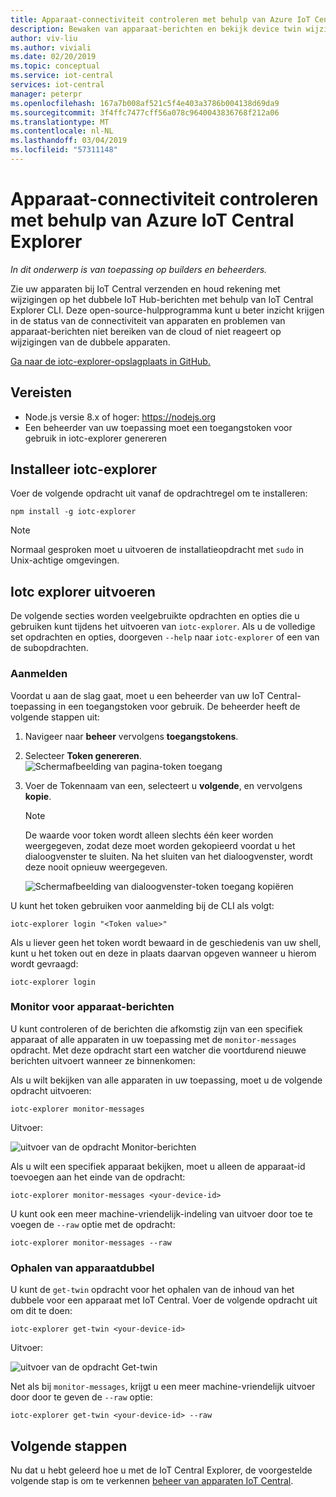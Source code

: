 ```yaml
---
title: Apparaat-connectiviteit controleren met behulp van Azure IoT Central Explorer
description: Bewaken van apparaat-berichten en bekijk device twin wijzigingen via de IoT Central Explorer CLI.
author: viv-liu
ms.author: viviali
ms.date: 02/20/2019
ms.topic: conceptual
ms.service: iot-central
services: iot-central
manager: peterpr
ms.openlocfilehash: 167a7b008af521c5f4e403a3786b004138d69da9
ms.sourcegitcommit: 3f4ffc7477cff56a078c9640043836768f212a06
ms.translationtype: MT
ms.contentlocale: nl-NL
ms.lasthandoff: 03/04/2019
ms.locfileid: "57311148"
---
```

# <a name="monitor-device-connectivity-using-the-azure-iot-central-explorer"></a>Apparaat-connectiviteit controleren met behulp van Azure IoT Central Explorer

*In dit onderwerp is van toepassing op builders en beheerders.*

Zie uw apparaten bij IoT Central verzenden en houd rekening met wijzigingen op het dubbele IoT Hub-berichten met behulp van IoT Central Explorer CLI. Deze open-source-hulpprogramma kunt u beter inzicht krijgen in de status van de connectiviteit van apparaten en problemen van apparaat-berichten niet bereiken van de cloud of niet reageert op wijzigingen van de dubbele apparaten.

[Ga naar de iotc-explorer-opslagplaats in GitHub.](https://aka.ms/iotciotcexplorercligithub)

## <a name="prerequisites"></a>Vereisten

+ Node.js versie 8.x of hoger: https://nodejs.org
+ Een beheerder van uw toepassing moet een toegangstoken voor gebruik in iotc-explorer genereren

## <a name="install-iotc-explorer"></a>Installeer iotc-explorer

Voer de volgende opdracht uit vanaf de opdrachtregel om te installeren:

```cmd/sh
npm install -g iotc-explorer
```

> [!NOTE]
> Normaal gesproken moet u uitvoeren de installatieopdracht met `sudo` in Unix-achtige omgevingen.

## <a name="run-iotc-explorer"></a>Iotc explorer uitvoeren

De volgende secties worden veelgebruikte opdrachten en opties die u gebruiken kunt tijdens het uitvoeren van `iotc-explorer`. Als u de volledige set opdrachten en opties, doorgeven `--help` naar `iotc-explorer` of een van de subopdrachten.

### <a name="login"></a>Aanmelden

Voordat u aan de slag gaat, moet u een beheerder van uw IoT Central-toepassing in een toegangstoken voor gebruik. De beheerder heeft de volgende stappen uit:

1. Navigeer naar **beheer** vervolgens **toegangstokens**.
1. Selecteer **Token genereren**.
    ![Schermafbeelding van pagina-token toegang](media/howto-use-iotc-explorer-experimental/accesstokenspage.png)

1. Voer de Tokennaam van een, selecteert u **volgende**, en vervolgens **kopie**.
    > [!NOTE]
    > De waarde voor token wordt alleen slechts één keer worden weergegeven, zodat deze moet worden gekopieerd voordat u het dialoogvenster te sluiten. Na het sluiten van het dialoogvenster, wordt deze nooit opnieuw weergegeven.

    ![Schermafbeelding van dialoogvenster-token toegang kopiëren](media/howto-use-iotc-explorer-experimental/copyaccesstoken.png)

U kunt het token gebruiken voor aanmelding bij de CLI als volgt:

```cmd/sh
iotc-explorer login "<Token value>"
```

Als u liever geen het token wordt bewaard in de geschiedenis van uw shell, kunt u het token out en deze in plaats daarvan opgeven wanneer u hierom wordt gevraagd:

```cmd/sh
iotc-explorer login
```

### <a name="monitor-device-messages"></a>Monitor voor apparaat-berichten

U kunt controleren of de berichten die afkomstig zijn van een specifiek apparaat of alle apparaten in uw toepassing met de `monitor-messages` opdracht. Met deze opdracht start een watcher die voortdurend nieuwe berichten uitvoert wanneer ze binnenkomen:

Als u wilt bekijken van alle apparaten in uw toepassing, moet u de volgende opdracht uitvoeren:

```cmd/sh
iotc-explorer monitor-messages
```

Uitvoer:

![uitvoer van de opdracht Monitor-berichten](media/howto-use-iotc-explorer-experimental/monitormessages.png)

Als u wilt een specifiek apparaat bekijken, moet u alleen de apparaat-id toevoegen aan het einde van de opdracht:

```cmd/sh
iotc-explorer monitor-messages <your-device-id>
```

U kunt ook een meer machine-vriendelijk-indeling van uitvoer door toe te voegen de `--raw` optie met de opdracht:

```
iotc-explorer monitor-messages --raw
```

### <a name="get-device-twin"></a>Ophalen van apparaatdubbel

U kunt de `get-twin` opdracht voor het ophalen van de inhoud van het dubbele voor een apparaat met IoT Central. Voer de volgende opdracht uit om dit te doen:

```cmd/sh
iotc-explorer get-twin <your-device-id>
```

Uitvoer:

![uitvoer van de opdracht Get-twin](media/howto-use-iotc-explorer-experimental/getdevicetwin.png)

Net als bij `monitor-messages`, krijgt u een meer machine-vriendelijk uitvoer door door te geven de `--raw` optie:

```cmd/sh
iotc-explorer get-twin <your-device-id> --raw
```

## <a name="next-steps"></a>Volgende stappen

Nu dat u hebt geleerd hoe u met de IoT Central Explorer, de voorgestelde volgende stap is om te verkennen [beheer van apparaten IoT Central](howto-manage-devices-experimental.md?toc=/azure/iot-central-experimental/toc.json&bc=/azure/iot-central-experimental/breadcrumb/toc.json).
